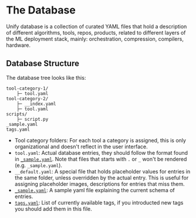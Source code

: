 # The Database

Unify database is a collection of curated YAML files that hold a description of different algorithms, tools, repos, products, related to different layers of the ML deployment stack, mainly: orchestration, compression, compilers, hardware.

## Database Structure

The database tree looks like this:

```
tool-category-1/
    ├─ tool.yaml
tool-category-2/
    ├─ __index.yaml
    ├─ tool.yaml
scripts/
    ├─ script.py
_sample.yaml
tags.yaml

```

- Tool category folders: For each tool a category is assigned, this is only organizational and doesn't reflect in the user interface.
- `tool.yaml`: Actual database entries, they should follow the format found in [`_sample.yaml`](_sample.yaml). Note that files that starts with `.` or `_` won't be rendered (e.g. `_sample.yaml`).
- `__default.yaml`: A special file that holds placeholder values for entries in the same folder, unless overridden by the actual entry. This is useful for assigning placeholder images, descriptions for entries that miss them.
- [`_sample.yaml`](_sample.yaml): A sample yaml file explaining the current schema of entries.
- [`tags.yaml`](tags.yaml): List of currently available tags, if you introducted new tags you should add them in this file.
